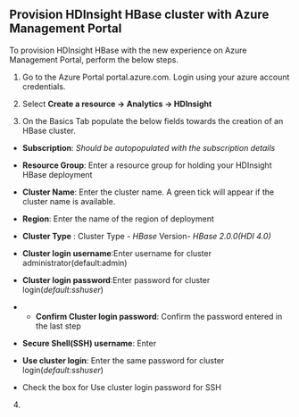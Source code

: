 ## Provision HDInsight  HBase cluster with Azure Management Portal

To provision HDInsight HBase with the new experience on  Azure Management Portal, perform the below steps. 

1. Go to the Azure Portal portal.azure.com. Login using your azure account credentials.
    
2. Select  **Create a resource -> Analytics -> HDInsight**

3. On the Basics Tab populate the below fields towards the creation of an HBase cluster. 

 - **Subscription**: *Should be autopopulated with the subscription details*
 - **Resource Group**: Enter a resource group for holding your HDInsight HBase deployment


 - **Cluster Name**: Enter the cluster name. A green tick will appear if the cluster name is available.
 - **Region**: Enter the name of the region of deployment
 - **Cluster Type** : Cluster Type -  *HBase* 
  Version-   *HBase 2.0.0(HDI 4.0)* 
 - **Cluster login username**:Enter username for cluster administrator(default:admin)
 - **Cluster login password**:Enter password for cluster login(*default:sshuser*)
 -  - **Confirm Cluster login password**: Confirm the password entered in the last step 
 - **Secure Shell(SSH) username**: Enter
 - **Use cluster login**: Enter the same password for cluster login(*default:sshuser*)
 - Check the box for Use cluster login password for SSH



4. 
<!--stackedit_data:
eyJoaXN0b3J5IjpbLTE2ODgyMjQwNzUsMTIwMTM3ODU5OV19
-->